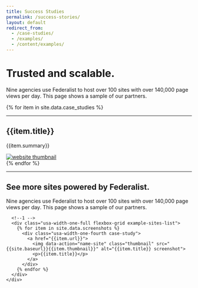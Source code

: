 ```yaml
---
title: Success Studies
permalink: /success-stories/
layout: default
redirect_from: 
  - /case-studies/
  - /examples/
  - /content/examples/
---
```


<div id="home">
  <div class="usa-grid">
    <div class="usa-width-one-whole">
      <h1>Trusted and scalable.</h1>
      <p>
        Nine agencies use Federalist to host over 100 sites with over 140,000 page views per day. This page shows a sample of our partners.
      </p>
    </div>
  </div>

  {% for item in site.data.case_studies %}
    <div class="usa-grid">
      <hr class="hr-light">
      <div class="usa-width-one-half">
        <h2>{{item.title}}</h2>
        <p>{{item.summary}}</p>
      </div>
      <div class="usa-width-one-half info-image">
        <a href="{{item.url}}"><img alt="website thumbnail" src="{{site.baseurl}}{{item.thumbnail}}"></a>
      </div>
    </div>
  {% endfor %}

  <div class="usa-grid">
    <hr class="hr-light">
  </div>    

  <section class="example-sites">
    <div class="usa-grid">
      <div class="usa-width-one-full">
        <h1>
          See more sites powered by Federalist.
        </h1>
        <p>
          Nine agencies use Federalist to host over 100 sites with over 140,000 page views per day. This page shows a sample of our partners.
        </p>
      </div>
      
      <!--1 -->
      <div class="usa-width-one-full flexbox-grid example-sites-list">
        {% for item in site.data.screenshots %}
          <div class="usa-width-one-fourth case-study">
            <a href="{{item.url}}">
              <img data-action="name-site" class="thumbnail" src="{{site.baseurl}}{{item.thumbnail}}" alt="{{item.title}} screenshot">
              <p>{{item.title}}</p>
            </a>
          </div>
        {% endfor %}
      </div>
    </div>
  </section>
</div>
